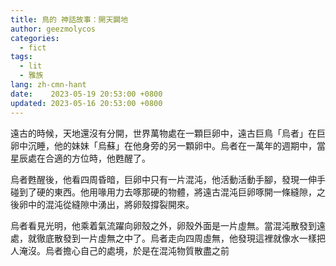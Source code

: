 ```yaml
---
title: 鳥的 神話故事：開天闢地
author: geezmolycos
categories:
  - fict
tags:
  - lit
  - 雅族
lang: zh-cmn-hant
date:    2023-05-19 20:53:00 +0800
updated: 2023-05-16 20:53:00 +0800
---
```


遠古的時候，天地還沒有分開，世界萬物處在一顆巨卵中，遠古巨鳥「烏者」在巨卵中沉睡，他的妹妹「烏蘇」在他身旁的另一顆卵中。烏者在一萬年的週期中，當星辰處在合適的方位時，他甦醒了。

<!-- more -->

烏者甦醒後，他看四周昏暗，巨卵中只有一片混沌，他活動活動手腳，發現一伸手碰到了硬的東西。他用喙用力去啄那硬的物體，將遠古混沌巨卵啄開一條縫隙，之後卵中的混沌從縫隙中湧出，將卵殼撐裂開來。

烏者看見光明，他乘着氣流躍向卵殼之外，卵殼外面是一片虛無。當混沌散發到遠處，就徹底散發到一片虛無之中了。烏者走向四周虛無，他發現這裡就像水一樣把人淹沒。烏者擔心自己的處境，於是在混沌物質散盡之前
